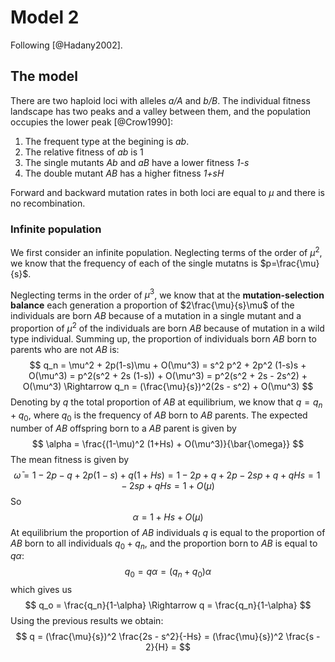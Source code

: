 # Model 2

Following [@Hadany2002].

## The model

There are two haploid loci with alleles *a/A* and *b/B*.
The individual fitness landscape has two peaks and a valley between them, and the population occupies the lower peak [@Crow1990]:

1. The frequent type at the begining is *ab*.
1. The relative fitness of *ab* is 1
1. The single mutants *Ab* and *aB* have a lower fitness *1-s* 
1. The double mutant *AB* has a higher fitness *1+sH*

Forward and backward mutation rates in both loci are equal to $\mu$ and there is no recombination.

### Infinite population
We first consider an infinite population.
Neglecting terms of the order of $\mu^2$, we know that the frequency of each of the single mutatns is $p=\frac{\mu}{s}$. 

Neglecting terms in the order of $\mu^3$, we know that at the **mutation-selection balance** each generation a proportion of $2\frac{\mu}{s}\mu$ of the individuals are born *AB* because of a mutation in a single mutant and a proportion of $\mu^2$ of the individuals are born *AB* because of mutation in a wild type individual. 
Summing up, the proportion of individuals born *AB* born to parents who are not *AB* is:
$$
q_n = \mu^2 + 2p(1-s)\mu + O(\mu^3) = 
s^2 p^2 + 2p^2 (1-s)s + O(\mu^3) =
p^2(s^2 + 2s (1-s)) + O(\mu^3) =
p^2(s^2 + 2s - 2s^2) + O(\mu^3) \Rightarrow
q_n = (\frac{\mu}{s})^2(2s - s^2) + O(\mu^3)
$$
Denoting by *q* the total proportion of *AB* at equilibrium, we know that $q=q_n + q_0$, where $q_0$ is the frequency of *AB* born to *AB* parents.
The expected number of *AB* offspring born to a *AB* parent is given by
$$
\alpha = \frac{(1-\mu)^2 (1+Hs) + O(\mu^3)}{\bar{\omega}}
$$
The mean fitness is given by 
$$
\bar{\omega} = 1 - 2p - q + 2p(1-s) + q(1+Hs) =
 1-2p+q+2p-2sp+q+qHs = 
 1-2sp+qHs = 1 + O(\mu)
 $$
So
$$
\alpha = 1 + Hs + O(\mu)
$$
At equilibrium the proportion of *AB* individuals *q* is equal to the proportion of *AB* born to all individuals $q_0 + q_n$, and the proportion born to *AB* is equal to $q\alpha$:
$$
q_0 = q\alpha = (q_n + q_0)\alpha
$$
which gives us 
$$
q_o = \frac{q_n}{1-\alpha} \Rightarrow
q = \frac{q_n}{1-\alpha}
$$
Using the previous results we obtain:
$$
q = (\frac{\mu}{s})^2 \frac{2s - s^2}{-Hs} = 
(\frac{\mu}{s})^2 \frac{s - 2}{H} = 
$$

